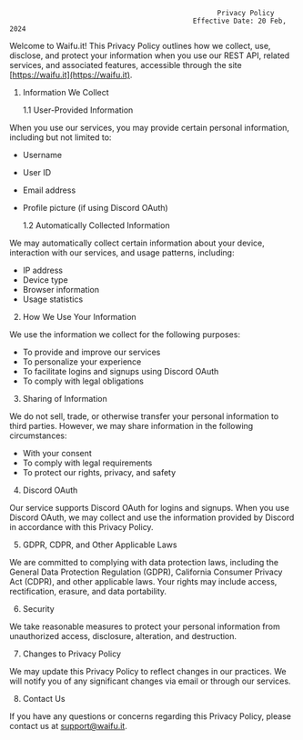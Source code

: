                                                        Privacy Policy
                                                 Effective Date: 20 Feb, 2024

Welcome to Waifu.it! This Privacy Policy outlines how we collect, use, disclose, and protect your information when you use our REST API, related services, and associated features, accessible through the site [https://waifu.it](https://waifu.it).

1. Information We Collect

   1.1 User-Provided Information

When you use our services, you may provide certain personal information, including but not limited to:

- Username
- User ID
- Email address
- Profile picture (if using Discord OAuth)

  1.2 Automatically Collected Information

We may automatically collect certain information about your device, interaction with our services, and usage patterns, including:

- IP address
- Device type
- Browser information
- Usage statistics

2. How We Use Your Information

We use the information we collect for the following purposes:

- To provide and improve our services
- To personalize your experience
- To facilitate logins and signups using Discord OAuth
- To comply with legal obligations

3. Sharing of Information

We do not sell, trade, or otherwise transfer your personal information to third parties. However, we may share information in the following circumstances:

- With your consent
- To comply with legal requirements
- To protect our rights, privacy, and safety

4. Discord OAuth

Our service supports Discord OAuth for logins and signups. When you use Discord OAuth, we may collect and use the information provided by Discord in accordance with this Privacy Policy.

5. GDPR, CDPR, and Other Applicable Laws

We are committed to complying with data protection laws, including the General Data Protection Regulation (GDPR), California Consumer Privacy Act (CDPR), and other applicable laws. Your rights may include access, rectification, erasure, and data portability.

6. Security

We take reasonable measures to protect your personal information from unauthorized access, disclosure, alteration, and destruction.

7. Changes to Privacy Policy

We may update this Privacy Policy to reflect changes in our practices. We will notify you of any significant changes via email or through our services.

8. Contact Us

If you have any questions or concerns regarding this Privacy Policy, please contact us at [support@waifu.it](mailto:support@waifu.it).
